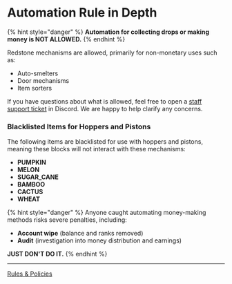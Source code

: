 # Automation Rule in Depth

{% hint style="danger" %}
**Automation for collecting drops or making money is NOT ALLOWED.**
{% endhint %}

Redstone mechanisms are allowed, primarily for non-monetary uses such as:
- Auto-smelters
- Door mechanisms
- Item sorters

If you have questions about what is allowed, feel free to open a [staff support ticket](https://discord.gg/hFJWRDKyNz) in Discord. We are happy to help clarify any concerns.

### Blacklisted Items for Hoppers and Pistons
The following items are blacklisted for use with hoppers and pistons, meaning these blocks will not interact with these mechanisms:
- **PUMPKIN**
- **MELON**
- **SUGAR_CANE**
- **BAMBOO**
- **CACTUS**
- **WHEAT**

{% hint style="danger" %}
Anyone caught automating money-making methods risks severe penalties, including:
- **Account wipe** (balance and ranks removed)
- **Audit** (investigation into money distribution and earnings)

**JUST DON'T DO IT.**
{% endhint %}

---

[Rules & Policies](../README.md)